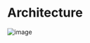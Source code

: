 # Architecture

![image](https://user-images.githubusercontent.com/39147514/220731589-cd0564a4-89ea-49cd-9db2-f57a83873fb8.png)
